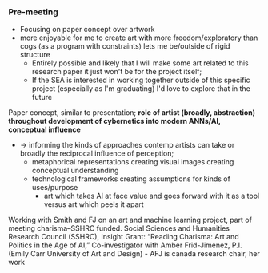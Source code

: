 ### Pre-meeting

- Focusing on paper concept over artwork
- more enjoyable for me to create art with more freedom/exploratory than cogs (as a program with constraints) lets me be/outside of rigid structure
	- Entirely possible and likely that I will make some art related to this research paper it just won't be for the project itself; 
	- If the SEA is interested in working together outside of this specific project (especially as I'm graduating) I'd love to explore that in the future


Paper concept, similar to presentation; **role of artist (broadly, abstraction) throughout development of cybernetics into modern ANNs/AI, conceptual influence** 
- → informing the kinds of approaches contemp artists can take or broadly the reciprocal influence of perception; 
	- metaphorical representations creating visual images creating conceptual understanding 
	- technological frameworks creating assumptions for kinds of uses/purpose
		- art which takes AI at face value and goes forward with it as a tool versus art which peels it apart 

Working with Smith and FJ on an art and machine learning project, part of meeting charisma–SSHRC funded. 
Social Sciences and Humanities Research Council (SSHRC), Insight Grant: “Reading Charisma: Art and Politics in the Age of AI,” Co-investigator with Amber Frid-Jimenez, P.I. (Emily Carr University of Art and Design) - AFJ is canada research chair, her work 